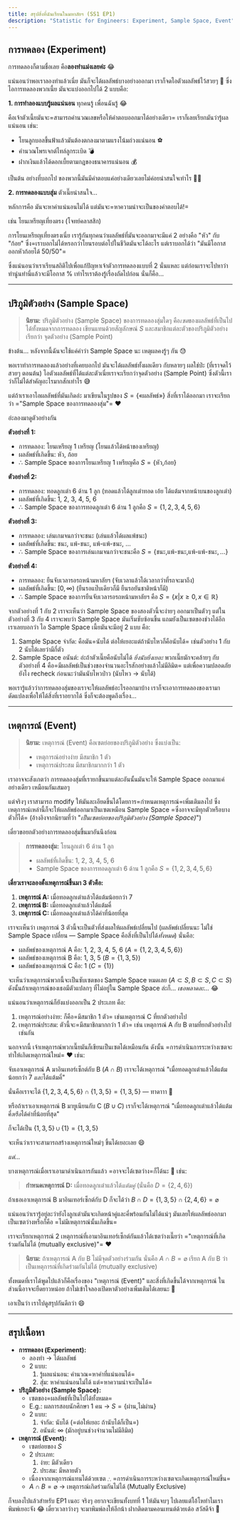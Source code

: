 ```yaml
---
title: สรุปสิ่งที่ฉันเรียนในมหาลัยฯ (SS1 EP1)
description: "Statistic for Engineers: Experiment, Sample Space, Event"
---
```


## การทดลอง (Experiment)

การทดลองก็ตามชื่อเลย คือ**ลองทำแม่งเลยค่ะ** 😂

แน่นอนว่าพอเราลองทำแล้วเนี่ย มันก็จะได้ผลลัพธ์บางอย่างออกมา เราก็จดไอตัวผลลัพธ์ไว้สวยๆ 📝 ซึ่งไอการทดลองพวกเนี้ย มันจะแบ่งออกไปได้ 2 แบบคือ:

**1. การทำลองแบบรู้ผลแน่นอน** ทุกคนรู้ เพื่อนฉันรู้ 😂

คือเจ้าตัวเนี้ยมันจะ=สามารถคำนวณเลขหรือให้คำตอบออกมาได้อย่างเดียว= เราก็เลยเรียกมันว่ารู้ผลแน่นอน เช่น:

- โยนลูกบอลขึ้นฟ้าแล้วมันต้องตกลงมาตามแรงโน้มถ่วงแน่นอน ⚽
- คำนวณโพรเจกต์ไทล์ลูกระเบิด 💣
- ฝากเงินแล้วได้ดอกเบี้ยตามกฎของธนาคารแน่นอน 💰

เป็นต้น อย่างที่บอกไป ของพวกนี้มันมีคำตอบแค่อย่างเดียวเลยไม่ค่อยน่าสนใจเท่าไร 🤷‍♀️

**2. การทดลองแบบสุ่ม** ตัวเนี๊ยน่าสนใจ...

หลักการคือ มันจะหาค่าแน่นอนไม่ได้ แต่มันจะ=หาความน่าจะเป็นของคำตอบได้!=

เช่น โยนเหรียญเที่ยงตรง (โจทย์คลาสสิก)

การโยนเหรียญเที่ยงตรงเนี่ย เรารู้กันทุกคนว่าผลลัพธ์ที่มันจะออกมาจะมีแค่ 2 อย่างคือ "หัว" กับ "ก้อย" ซึ่ง=เราบอกไม่ได้หรอกว่าโยนรอบต่อไปในชีวิตมันจะได้อะไร แต่เราบอกได้ว่า "มันมีโอกาสออกหัวก้อยได้ 50/50"=

ซึ่งแน่นอนว่าเราเรียนสถิติไปเพื่อแก้ปัญหาเจ้าตัวการทดลองแบบที่ 2 นั่นแหละ แต่ก่อนเราจะไปหาว่า ทำนู่นทำนี่แล้วจะมีโอกาส % เท่าไรเราต้องรู้เรื่องถัดไปก่อน นั่นก็คือ...

---

## ปริภูมิตัวอย่าง (Sample Space)

> **นิยาม:** ปริภูมิตัวอย่าง (Sample Space) ของการทดลองสุ่มใดๆ คือ*เซต*ของผลลัพธ์ที่เป็นไปได้ทั้งหมดจากการทดลอง เขียนแทนด้วยสัญลักษณ์ $S$ และสมาชิกแต่ละตัวของปริภูมิตัวอย่าง เรียกว่า จุดตัวอย่าง (Sample Point)

ข้างต้น... หลังจากนี้ฉันจะใช้แค่คำว่า Sample Space นะ เหตุผลคงรู้ๆ กัน 😓

พอเราทำการทดลองแล้วอย่างที่เคยบอกไป มันจะได้ผลลัพธ์ทั้งผลเดียว กับหลายๆ ผลใช่ป่ะ (ที่เราจดไว้สวยๆ ตอนต้น) ไอตัวผลลัพธ์ที่ได้แต่ละตัวเนี่ยเราจะเรียกว่าจุดตัวอย่าง (Sample Point) ซึ่งตัวนี้เราว่าก็ไม่ได้สำคัญอะไรมากสักเท่าไร 😅

แต่ถ้าเราเอาไอผลลัพธ์ที่มันเกิดอ่ะ มาเขียนในรูปของ $S = \{$&laquo;ผลลัพธ์&raquo;$\}$
สิ่งที่เราได้ออกมา เราจะเรียกว่า ="Sample Space ของการทดลองสุ่ม"= ❤

อ่ะลองมาดูตัวอย่างกัน

**ตัวอย่างที่ 1:**

- การทดลอง: โยนเหรียญ 1 เหรียญ (โยนแล้วได้หน้าของเหรียญ)
- ผลลัพธ์ที่เกิดขึ้น: หัว, ก้อย
- $\therefore$ Sample Space ของการโยนเหรียญ 1 เหรียญคือ $S = \{$หัว$,$ก้อย$\}$

**ตัวอย่างที่ 2:**

- การทดลอง: ทอดลูกเต๋า 6 ด้าน 1 ลูก (ทอดแล้วได้ลูกเต๋าทอด เอ้ย ได้แต้มจากหน้าบนของลูกเต๋า)
- ผลลัพธ์ที่เกิดขึ้น: 1, 2, 3, 4, 5, 6
- $\therefore$ Sample Space ของการทอดลูกเต๋า 6 ด้าน 1 ลูกคือ $S = \{1,2,3,4,5,6\}$

**ตัวอย่างที่ 3:**

- การทดลอง: เล่นเกมจนกว่าจะชนะ (เล่นแล้วได้ผลแพ้ชนะ)
- ผลลัพธ์ที่เกิดขึ้น: ชนะ, แพ้-ชนะ, แพ้-แพ้-ชนะ, ...
- $\therefore$ Sample Space ของการเล่นเกมจนกว่าจะชนะคือ $S = \{$ชนะ$,$แพ้-ชนะ$,$แพ้-แพ้-ชนะ$,\dots\}$

**ตัวอย่างที่ 4:**

- การทดลอง: ยืนจับเวลารอรถหน้ามหาลัยฯ (จับเวลาแล้วได้เวลากว่าที่รถจะมาถึง)
- ผลลัพธ์ที่เกิดขึ้น: $[0,\infty)$ (ยืนรอแป๊บเดียวก็มี ยืนรอยันชาติหน้าก็มี)
- $\therefore$ Sample Space ของการยืนจับเวลารอรถหน้ามหาลัยฯ คือ $S = \{x|x\geq 0,x\in \mathbb R\}$

จากตัวอย่างที่ 1 กับ 2 เราจะเห็นว่า Sample Space ของสองตัวนี้จะง่ายๆ ออกมาเป็นตัวๆ แต่ในตัวอย่างที่ 3 กับ 4 เราจะพบว่า Sample Space มันเริ่มซับซ้อนขึ้น แถมยังเป็นเซตของช่วงได้อีก เราเลยบอกว่า ไอ Sample Space เนี้ยมันจะมีอยู่ 2 แบบ คือ:

1. Sample Space จำกัด: คือมัน=นับได้ ต่อให้เยอะแต่ถ้านับไหวก็คือนับได้= เช่นตัวอย่าง 1 กับ 2 นับได้เลยว่ามีกี่ตัว
2. Sample Space อนันต์: อ่ะถ้าตัวเนี๊ยคือนับไม่ได้ _ยิ่งนับยิ่งเยอะ_ พวกเนี๊ยมักจะคล้ายๆ กับตัวอย่างที่ 4 คือ=มีผลลัพธ์เป็นช่วงของจำนวนอะไรสักอย่างแล้วไม่มีลิมิต= แต่เพื่อความปลอดภัยยังไง recheck ก่อนนะว่ามันนับไหวป่าว (นับไหว &rarr; นับได้)

พอเรารู้แล้วว่าการทดลองสุ่มของเราจะให้ผลลัพธ์อะไรออกมาบ้าง เราก็จะเอาการทดลองของเรามาดัดแปลงเพื่อให้ได้สิ่งที่เราอยากได้ ซึ่งก็จะต้องพูดถึงเรื่อง...

---

## เหตุการณ์ (Event)

> **นิยาม:** เหตุการณ์ (Event) คือเซตย่อยของปริภูมิตัวอย่าง ซึ่งแบ่งเป็น:
>
> - เหตุการณ์อย่างง่าย มีสมาชิก 1 ตัว
> - เหตุการณ์ประสม มีสมาชิกมากกว่า 1 ตัว

เราอาจจะสังเกตว่า การทดลองสุ่มที่เรายกขึ้นมาแต่ละอันนั้นมันจะให้ Sample Space ออกมาแค่อย่างเดียว เหมือนกันเสมอๆ

แต่จริงๆ เราสามารถ modify ให้มันละเอียดขึ้นได้โดยการ=กำหนดเหตุการณ์=เพิ่มเติมลงไป ซึ่งเหตุการณ์เหล่านี้ก็จะให้ผลลัพธ์ออกมาเป็นเซตเหมือน Sample Space =ซึ่งอาจจะมีทุกตัวหรือบางตัวก็ได้= (อ้างอิงจากนิยามที่ว่า "*เป็นเซตย่อยของปริภูมิตัวอย่าง (Sample Space)*")

เดี๋ยวขอยกตัวอย่างการทดลองสุ่มขึ้นมาอันนึงก่อน

> **การทดลองสุ่ม:** โยนลูกเต๋า 6 ด้าน 1 ลูก
>
> - ผลลัพธ์ที่เกิดขึ้น: 1, 2, 3, 4, 5, 6
> - Sample Space ของการทอดลูกเต๋า 6 ด้าน 1 ลูกคือ $S = \{1,2,3,4,5,6\}$

**เดี๋ยวเราจะลองตั้งเหตุการณ์ขึ้นมา 3 ตัวคือ:**

1. **เหตุการณ์ A:** เมื่อทอดลูกเต๋าแล้วได้แต้มน้อยกว่า 7
2. **เหตุการณ์ B:** เมื่อทอดลูกเต๋าแล้วได้แต้มคี่
3. **เหตุการณ์ C:** เมื่อทอดลูกเต๋าแล้วได้ค่าที่น้อยที่สุด

เราจะเห็นว่า เหตุการณ์ 3 ตัวนี้จะเป็นตัวที่ส่งผลให้ผลลัพธ์เปลี่ยนไป (ผลลัพธ์เปลี่ยนนะ ไม่ใช่ Sample Space เปลี่ยน &mdash; Sample Space คือสิ่งที่เป็นไปได้*ทั้งหมด*) นั่นคือ:

- ผลลัพธ์ของเหตุการณ์ A คือ: 1, 2, 3, 4, 5, 6 ($A = \{1,2,3,4,5,6\}$)
- ผลลัพธ์ของเหตุการณ์ B คือ: 1, 3, 5 ($B = \{1,3,5\}$)
- ผลลัพธ์ของเหตุการณ์ C คือ: 1 ($C = \{1\}$)

จะเห็นว่าเหตุการณ์พวกนี้จะเป็นซับเซตของ Sample Space หมดเลย ($A\subset S, B\subset S, C\subset S$) ดังนั้นถ้าเหตุการณ์ของเธอมีตัวแปลกๆ ที่ไม่อยู่ใน Sample Space ล่ะก็... *เธอพลาดละ...* 😂

แน่นอนว่าเหตุการณ์ก็ยังแบ่งออกเป็น 2 ประเภท คือ:

1. เหตุการณ์อย่างง่าย: ก็คือ=มีสมาชิก 1 ตัว= เช่นเหตุการณ์ C ที่ยกตัวอย่างไป
2. เหตุการณ์ประสม: ตัวนี้จะ=มีสมาชิกมากกว่า 1 ตัว= เช่น เหตุการณ์ A กับ B ตามที่ยกตัวอย่างไปเช่นกัน

นอกจากนี้ เจ้าเหตุการณ์พวกเนี๊ยมันก็เขียนเป็นเซตได้เหมือนกัน ดังนั้น =การดำเนินการระหว่างเซตจะทำให้เกิดเหตุการณ์ใหม่= ❤ เช่น:

จับเอาเหตุการณ์ A มาอินเทอร์เซ็กต์กับ B ($A\cap B$) เราจะได้เหตุการณ์ "เมื่อทอดลูกเต๋าแล้วได้แต้มน้อยกว่า 7 *และ*ได้แต้มคี่"

นั่นคือเราจะได้ $\{1,2,3,4,5,6\}\cap\{1,3,5\}=\{1,3,5\}$ &mdash; ทาดาาา 🎉

หรือถ้าเราเอาเหตุการณ์ B มายูเนียนกับ C ($B\cup C$) เราก็จะได้เหตุการณ์ "เมื่อทอดลูกเต๋าแล้วได้แต้มคี่*หรือ*ได้ค่าที่น้อยที่สุด"

ก็จะได้เป็น $\{1,3,5\}\cup\{1\}=\{1,3,5\}$

จะเห็นว่าเราจะสามารถสร้างเหตุการณ์ใหม่ๆ ขึ้นได้เยอะเลย 😄

*แต่...*

บางเหตุการณ์เมื่อเราเอามาดำเนินการกันแล้ว =อาจจะได้เซตว่าง=ก็ได้นะ 🤔 เช่น:

> **กำหนดเหตุการณ์ D:** เมื่อทอดลูกเต๋าแล้วได้*แต้มคู่* (นั่นคือ $D = \{2,4,6\}$)

ถ้าเธอเอาเหตุการณ์ B มาอินเทอร์เซ็กต์กับ D ก็จะได้ว่า $B\cap D = \{1,3,5\}\cap\{2,4,6\} = \varnothing$

แน่นอนว่าเรารู้อยู่ละว่ายังไงลูกเต๋ามันจะเกิดหน้าคู่และคี่พร้อมกันไม่ได้แน่ๆ มันเลยให้ผลลัพธ์ออกมาเป็นเซตว่างหรือก็คือ =ไม่มีเหตุการณ์นั้นเกิดขึ้น=

เราจะเรียกเหตุการณ์ 2 เหตุการณ์ที่เอามาอินเทอร์เซ็กต์กันแล้วได้เซตว่างเนี๊ยว่า ="เหตุการณ์ที่เกิดร่วมกันไม่ได้ (mutually exclusive)"= ❤

> **นิยาม:** ถ้าเหตุการณ์ A กับ B ไม่มีจุดตัวอย่างร่วมกัน นั่นคือ $A\cap B=\varnothing$  เรียก A กับ B ว่า เป็นเหตุการณ์ที่เกิดร่วมกันไม่ได้ (mutually exclusive)

ทั้งหมดที่เราได้พูดไปแล้วก็คือเรื่องของ "เหตุการณ์ (Event)" และสิ่งที่เกิดขึ้นได้จากเหตุการณ์ ในส่วนนี้อาจจะยืดยาวหน่อย ถ้าไม่เข้าใจลองเปิดหาตัวอย่างเพิ่มเติมได้เลยนะ 🔎

เอาเป็นว่า เราไปดูสรุปกันดีกว่า 😄

---

## สรุปเนื้อหา

- **การทดลอง (Experiment):**
  - ลองทำ &rarr; ได้ผลลัพธ์
  - 2 แบบ:
    1. รู้ผลแน่นอน: คำนวณ=หาค่าที่แน่นอนได้=
    2. สุ่ม: หาค่าแน่นอนไม่ได้ แต่=หาความน่าจะเป็นได้=
- **ปริภูมิตัวอย่าง (Sample Space):**
  - เซตของ=ผลลัพธ์ที่เป็นไปได้ทั้งหมด=
  - E.g.: ผลการสอบนักศึกษา 1 คน &rarr; $S = \{$ผ่าน$,$ไม่ผ่าน$\}$
  - 2 แบบ:
    1. จำกัด: นับได้ (=ต่อให้เยอะ ถ้านับได้ก็เป็น=)
    2. อนันต์: $\infty$ (มักอยู่บนช่วงจำนวนไม่มีลิมิต)
- **เหตุการณ์ (Event):**
  - เซตย่อยของ $S$
  - 2 ประเภท:
    1. ง่าย: มีตัวเดียว
    2. ประสม: มีหลายตัว
  - เนื่องจากเหตุการณ์แทนได้ด้วยเซต $\therefore$ =การดำเนินการระหว่างเซตจะเกิดเหตุการณ์ใหม่ขึ้น=
  - $A\cap B=\varnothing$ &rarr; เหตุการณ์เกิดร่วมกันไม่ได้ (Mutually Exclusive)

ก็จบลงไปแล้วสำหรับ EP1 เนอะ จริงๆ อยากจะเขียนทั้งบทที่ 1 ให้มันจบๆ ไปเลยแต่โอ้โหทำไมเราพิมพ์เยอะจัง 😂 เดี๋ยวเวลาว่างๆ จะมาพิมพ์ลงให้อีกน้า ฝากติดตามคอนเทนต์ด้วยเด้อ สวัสดีจ้า 🥰